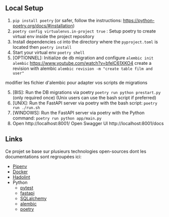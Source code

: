 ##  Local Setup

1. `pip install poetry` (or safer, follow the instructions: https://python-poetry.org/docs/#installation)
2. `poetry config virtualenvs.in-project true` : Setup poetry to create virtual env inside the project repository
3. Install dependencies `cd` into the directory where the `pyproject.toml` is located then `poetry install`
4. Start your virtual env `poetry shell`
5. [OPTIONNEL]: Initialize de db migration and configure `alembic init alembic` https://www.youtube.com/watch?v=bfelC61XKO4
create a revision with alembic 
`alembic revision -m "create table film and user"`

modifier les fichier d'alembic pour adapter vos scripts de migrations

5. [BIS]: Run the DB migrations via poetry `poetry run python prestart.py` (only required once) (Unix users can use
the bash script if preferred)
6. [UNIX]: Run the FastAPI server via poetry with the bash script: `poetry run ./run.sh`
7. [WINDOWS]: Run the FastAPI server via poetry with the Python command: `poetry run python app/main.py`
8. Open http://localhost:8001/
 Open Swagger UI  http://localhost:8001/docs



## Links

Ce projet se base sur plusieurs technologies open-sources dont les documentations sont regroupées ici:

- [Pipenv](https://docs.pipenv.org/)
- [Docker](https://docs.docker.com/get-started/)
- [Hadolint](https://github.com/hadolint/hadolint#configure)
- Python
    * [pytest](https://docs.pytest.org/en/7.1.x/)
    * [fastapi](https://fastapi.tiangolo.com/)
    * [SQLalchemy](https://www.sqlalchemy.org/)
    * [alembic](https://alembic.sqlalchemy.org/en/latest/)
    * [poetry](https://python-poetry.org/docs/#installation)